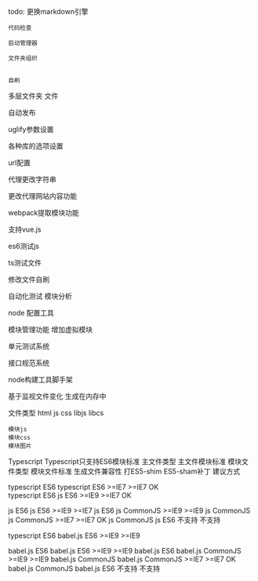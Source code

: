 todo:
    更换markdown引擎

    代码检查

    启动管理器

    文件夹组织


    自刷


   多层文件夹 文件

   自动发布

   uglify参数设置

   各种库的选项设置

   url配置

   代理更改字符串

   更改代理网站内容功能


   webpack提取模块功能

   支持vue.js

   es6测试js

   ts测试文件

   修改文件自刷

   自动化测试 模块分析

   node 配置工具

   模块管理功能 增加虚拟模块

   单元测试系统

   接口规范系统

   node构建工具脚手架 

基于监视文件变化 生成在内存中


文件类型
    html
    js
    css
    libjs
    libcs

    模块js 
    模块css
    模块图片
    


<script src="https://cdnjs.cloudflare.com/ajax/libs/es5-shim/4.5.7/es5-shim.min.js"></script>
<script src="https://cdnjs.cloudflare.com/ajax/libs/es5-shim/4.5.7/es5-sham.min.js"></script>
<script src="https://cdnjs.cloudflare.com/ajax/libs/json3/3.3.2/json3.min.js"></script>
<script src="https://cdnjs.cloudflare.com/ajax/libs/es6-shim/0.34.2/es6-shim.min.js"></script>
<script src="https://cdnjs.cloudflare.com/ajax/libs/es6-shim/0.34.2/es6-sham.min.js"></script>
<script src="https://wzrd.in/standalone/es7-shim@latest"></script>

Typescript Typescript只支持ES6模块标准
主文件类型   主文件模块标准 模块文件类型 模块文件标准   生成文件兼容性  打ES5-shim ES5-sham补丁 建议方式

typescript  ES6           typescript  ES6	        >=IE7         >=IE7                   OK  
typescript  ES6           js          ES6	        >=IE9         >=IE7                   OK

js          ES6           js          ES6           >=IE9         >=IE7
js          ES6           js          CommonJS      >=IE9         >=IE9
js          CommonJS      js          CommonJS      >=IE7         >=IE7                   OK
js          CommonJS      js          ES6           不支持         不支持

typescript  ES6           babel.js    ES6	        >=IE9         >=IE9

babel.js    ES6           babel.js    ES6           >=IE9         >=IE9
babel.js    ES6           babel.js    CommonJS      >=IE9         >=IE9
babel.js    CommonJS      babel.js    CommonJS      >=IE7         >=IE7                   OK
babel.js    CommonJS      babel.js    ES6           不支持         不支持